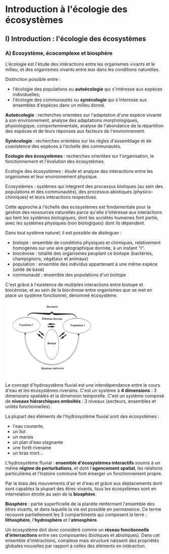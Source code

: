# Introduction à l'écologie des écosystèmes

## I) Introduction : l'écologie des écosystèmes

### A) Ecosystème, écocomplexe et biosphère

L'écologie est l'étude des intéractions entre les organismes vivants et le milieu, et des organismes vivants entre eux dans les conditions naturelles.

Distinction possible entre : 

* l'écologie des populations ou **autoécologie** qui s'intéresse aux espèces individuelles;
* l'écologie des communautés ou **synécologie** qui s'interesse aux ensembles d'espèces dans un milieu donné.

**Autoécologie** : recherches orientées sur l'adaptation d'une espèce vivante à son environnement, analyse des adaptations morphologiques, physiologique, comportemmentale, analyse de l'abondance de la répartition des espèces et de leurs réponses aux facteurs de l'environnement.

**Synécologie** : recherches orientées sur les règles d'assemblage et de coexistence des espèces à l'échelle des communautés.

**Ecologie des écosystèmes** : recherches orientées sur l'organisation, le fonctionnement et l'évolution des écosystèmes.

Ecologie des écosystèmes : étude et analyse des interactions entre les organismes et leur environnement physique.

Ecosystèmes : systèmes qui integrent des processus biotiques (au sein des populations et des communautés), des processus abiotiques (physico-chimiques) et leurs intéractions respectives.

Cette approche à l'échelle des ecosystèmes est fondamentale pour la gestion des ressources naturelles parce qu'elle s'intéresse aux interactions qui lient les systèmes biologiques, dont les sociétés humaines font partie, avec les systèmes physiques (non biologiques) dont ils dépendent.


Dans tout système naturel, il est possible de distinguer :

* biotope : ensemble de conditions physiques et chimiques, relativement homogènes sur une aire géographique donnée, à un instant "*t*".
* biocénose : totalité des organismes peuplant ce biotope (bactéries, champignons, végétaux et animaux)
* population : ensemble des individus appartenant à une même espèce (unité de base)
* communauté : ensemble des populations d'un biotope

C'est grâce à l'existence de multiples interactions entre biotope et biocénose, et au sein de la biocénose entre organismes que se met en place un système fonctionnel, dénommé écosystème.

![Représentation schématique d'un écosystème](Images/eco.JPG)

Le concept d'hydrosystème fluvial est une interdépendance entre le cours d'eau et les écosystèmes riverains. C'est un système à **4 dimensions** : 3 dimensions spatiales et la dimension temporelle. C'est un système composé de **niveaux hiérarchiques emboîtés** : 3 niveaux (secteurs, ensembles et unités fonctionnelles).

La plupart des éléments de l'hydrosystème fluvial sont des écosystèmes :

* l'eau courante, 
* un îlot 
* un marais
* un plan d'eau stagnante
* une forêt riveraine 
* un bras mort...

L'hydrosystème fluvial : **ensemble d'écosystèmes interactifs** soumis à un même **régime de perturbations**, et dont l'**agencement spatial**, les relations particulières et l'histoire commune font émerger un fonctionnement propre.

Par le biais des mouvements d'air et d'eau et grâce aux déplacements dont sont capables la plupart des êtres vivants, tous les écosystèmes sont en interrelation étroite au sein de la **biosphère**.

**Biosphère** : partie superficielle de la planète renfermant l'ensemble des êtres vivants, et dans laquelle la vie est possible en permanence. Ce terme recouvre partiellement les 3 compartiments qui composent la terre : **lithosphère**, l'**hydrosphère** et l'**atmosphère**.

Un écosystème doit donc considéré comme un **réseau fonctionnelle d'interractions** entre ses composantes (biotiques et abiotiques). Dans cet ensemble d'intéractions, complexe mais structuré naissent des propriétés globales nouvelles par rapport à celles des éléments en intéraction.

